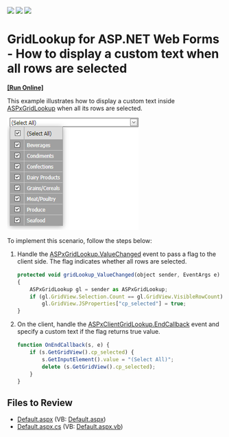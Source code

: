 <!-- default badges list -->
![](https://img.shields.io/endpoint?url=https://codecentral.devexpress.com/api/v1/VersionRange/128530864/13.1.5%2B)
[![](https://img.shields.io/badge/Open_in_DevExpress_Support_Center-FF7200?style=flat-square&logo=DevExpress&logoColor=white)](https://supportcenter.devexpress.com/ticket/details/E4862)
[![](https://img.shields.io/badge/📖_How_to_use_DevExpress_Examples-e9f6fc?style=flat-square)](https://docs.devexpress.com/GeneralInformation/403183)
<!-- default badges end -->

# GridLookup for ASP.NET Web Forms - How to display a custom text when all rows are selected
<!-- run online -->
**[[Run Online]](https://codecentral.devexpress.com/e4862/)**
<!-- run online end -->

This example illustrates how to display a custom text inside [ASPxGridLookup](https://docs.devexpress.com/AspNet/DevExpress.Web.ASPxGridLookup) when all its rows are selected.

![Custom Select All Text](select-all.png)

To implement this scenario, follow the steps below:

1. Handle the [ASPxGridLookup.ValueChanged](http://documentation.devexpress.com/#AspNet/DevExpressWebASPxEditorsASPxEdit_ValueChangedtopic) event to pass a flag to the client side. The flag indicates whether all rows are selected.

    ```js
    protected void gridLookup_ValueChanged(object sender, EventArgs e)
    {
        ASPxGridLookup gl = sender as ASPxGridLookup;
        if (gl.GridView.Selection.Count == gl.GridView.VisibleRowCount)
            gl.GridView.JSProperties["cp_selected"] = true;
    }

    ```

2. On the client, handle the [ASPxClientGridLookup.EndCallback](https://docs.devexpress.com/AspNet/js-ASPxClientGridLookup.EndCallback) event and specify a custom text if the flag returns true value.


    ```js
    function OnEndCallback(s, e) {
        if (s.GetGridView().cp_selected) {
            s.GetInputElement().value = "(Select All)";
            delete (s.GetGridView().cp_selected);
        }
    }
    ```

## Files to Review

* [Default.aspx](./CS/WebSite/Default.aspx) (VB: [Default.aspx](./VB/WebSite/Default.aspx))
* [Default.aspx.cs](./CS/WebSite/Default.aspx.cs) (VB: [Default.aspx.vb](./VB/WebSite/Default.aspx.vb))
